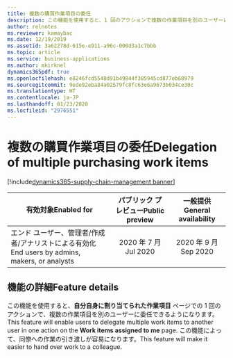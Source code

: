 ```yaml
---
title: 複数の購買作業項目の委任
description: この機能を使用すると、1 回のアクションで複数の作業項目を別のユーザーに委任できるようになります。
author: relnotes
ms.reviewer: kamaybac
ms.date: 12/19/2019
ms.assetid: 3a62278d-615e-e911-a96c-000d3a1c7bbb
ms.topic: article
ms.service: business-applications
ms.author: mkirknel
dynamics365pdf: true
ms.openlocfilehash: e8246fcd5548d91b49844f385945cd877eb68979
ms.sourcegitcommit: 9ede92eba84a02579fc8fc63e6a9673b034ce30c
ms.translationtype: HT
ms.contentlocale: ja-JP
ms.lasthandoff: 01/23/2020
ms.locfileid: "2976551"
---
```

# <a name="delegation-of-multiple-purchasing-work-items"></a><span data-ttu-id="be0a0-103">複数の購買作業項目の委任</span><span class="sxs-lookup"><span data-stu-id="be0a0-103">Delegation of multiple purchasing work items</span></span>
[!include[dynamics365-supply-chain-management banner](../includes/dynamics365-supply-chain-management.md)]

| <span data-ttu-id="be0a0-104">有効対象</span><span class="sxs-lookup"><span data-stu-id="be0a0-104">Enabled for</span></span>    |  <span data-ttu-id="be0a0-105">パブリック プレビュー</span><span class="sxs-lookup"><span data-stu-id="be0a0-105">Public preview</span></span> | <span data-ttu-id="be0a0-106">一般提供</span><span class="sxs-lookup"><span data-stu-id="be0a0-106">General availability</span></span> | 
| ---------- | :----------: |:----------: |
|<span data-ttu-id="be0a0-107">エンド ユーザー、管理者/作成者/アナリストによる有効化</span><span class="sxs-lookup"><span data-stu-id="be0a0-107">End users by admins, makers, or analysts</span></span>|<span data-ttu-id="be0a0-108">2020 年 7 月</span><span class="sxs-lookup"><span data-stu-id="be0a0-108">Jul 2020</span></span>| <span data-ttu-id="be0a0-109">2020 年 9 月</span><span class="sxs-lookup"><span data-stu-id="be0a0-109">Sep 2020</span></span>|






## <a name="feature-details"></a><span data-ttu-id="be0a0-110">機能の詳細</span><span class="sxs-lookup"><span data-stu-id="be0a0-110">Feature details</span></span>
<!--feature detail start -->
 <span data-ttu-id="be0a0-111">この機能を使用すると、**自分自身に割り当てられた作業項目** ページでの 1 回のアクションで、複数の作業項目を別のユーザーに委任できるようになります。</span><span class="sxs-lookup"><span data-stu-id="be0a0-111">This feature will enable users to delegate multiple work items to another user in one action on the **Work items assigned to me** page.</span></span> <span data-ttu-id="be0a0-112">この機能によって、同僚への作業の引き渡しが容易になります。</span><span class="sxs-lookup"><span data-stu-id="be0a0-112">This feature will make it easier to hand over work to a colleague.</span></span>
<!--feature detail end -->










